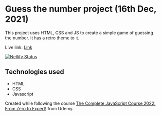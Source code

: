 # Guess the number project (16th Dec, 2021)

This project uses HTML, CSS and JS to create a simple game of guessing the number. It has a retro theme to it.

Live link: [Link](https://gtn.darshanvaishya.xyz/)

[![Netlify Status](https://api.netlify.com/api/v1/badges/73e16627-8917-4358-b7ac-d666cdd1f5ff/deploy-status)](https://app.netlify.com/sites/jolly-ardinghelli-33ad9b/deploys)

## Technologies used

- HTML
- CSS
- Javascript

Created while following the course [The Complete JavaScript Course 2022: From Zero to Expert!](https://www.udemy.com/course/the-complete-javascript-course/) from Udemy.
